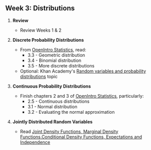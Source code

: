 Week 3: Distributions
-----------------------

1. __Review__
    - Review Weeks 1 & 2

2. __Discrete Probability Distributions__
    - From [OpenIntro Statistics](https://drive.google.com/a/galvanize.com/file/d/0B-DHaDEbiOGkc1RycUtIcUtIelE/view), read:
    	- 3.3 - Geometric distribution
    	- 3.4 - Binomial distribution
    	- 3.5 - More discrete distributions
    - Optional: Khan Academy's [Random variables and probability distributions](https://www.khanacademy.org/math/probability/random-variables-topic) topic

3. __Continuous Probability Distributions__
    - Finish chapters 2 and 3 of [OpenIntro Statistics](https://drive.google.com/a/galvanize.com/file/d/0B-DHaDEbiOGkc1RycUtIcUtIelE/view), particularly:
    	- 2.5 - Continuous distributions
    	- 3.1 - Normal distribution
    	- 3.2 - Evaluating the normal approximation

4. __Jointly Distributed Random Variables__
    - Read [Joint Density Functions, Marginal Density
Functions,Conditional Density Functions,
Expectations and Independence](http://www.colorado.edu/economics/morey/6818/jointdensity.pdf)
